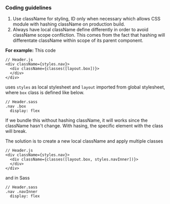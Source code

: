 
### Coding guidelines
1. Use className for styling, ID only when necessary which allows CSS module with hashing className on production build.
2. Always have local className define differently in order to avoid className scope confliction. This comes from the fact that hashing will differentate className within scope of its parent component. 

**For example:**
This code
```
// Header.js
<div className={styles.nav}>
  <div className={classes([layout.box])}>
  </div>
</div>
```
uses `styles` as local stylesheet and `layout` imported from global stylesheet, where `box` class is defined like below.
```
// Header.sass
.nav .box
  display: flex
```

If we bundle this without hashing className, it will works since the className hasn't change. With hasing, the specific element with the class will break.

The solution is to create a new local className and apply multiple classes

```
// Header.js
<div className={styles.nav}>
  <div className={classes([layout.box, styles.navInner])}>
  </div>
</div>
```
and in Sass
```
// Header.sass
.nav .navInner
  display: flex
```